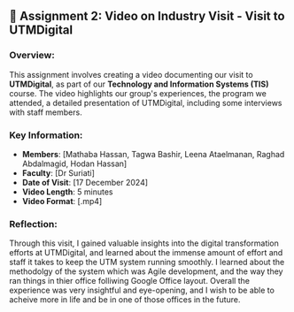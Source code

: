 ## 🎥 Assignment 2: Video on Industry Visit - Visit to UTMDigital

### Overview:
This assignment involves creating a video documenting our visit to **UTMDigital**, as part of our **Technology and Information Systems (TIS)** course. The video highlights our group's experiences, the program we attended, a detailed presentation of UTMDigital, including some interviews with staff members.

### Key Information:
- **Members**: [Mathaba Hassan, 
Tagwa Bashir, 
Leena Ataelmanan, 
Raghad Abdalmagid, 
Hodan Hassan]
- **Faculty**: [Dr Suriati]
- **Date of Visit**: [17 December 2024]
- **Video Length**: 5 minutes
- **Video Format**: [.mp4]

### Reflection:
Through this visit, I gained valuable insights into the digital transformation efforts at UTMDigital, and learned about the immense amount of effort and staff it takes to keep the UTM system running smoothly. I learned about the methodolgy of the system which was Agile development, and the way they ran things in thier office folliwing Google Office layout. Overall the experience was very insightful and eye-opening, and I wish to be able to acheive more in life and be in one of those offices in the future.
